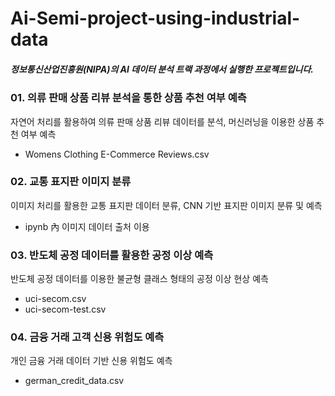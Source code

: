 # Ai-Semi-project-using-industrial-data

##### 정보통신산업진흥원(NIPA)의 AI 데이터 분석 트랙 과정에서 실행한 프로젝트입니다.

### 01. 의류 판매 상품 리뷰 분석을 통한 상품 추천 여부 예측
자연어 처리를 활용하여 의류 판매 상품 리뷰 데이터를 분석, 머신러닝을 이용한 상품 추천 여부 예측
- Womens Clothing E-Commerce Reviews.csv

### 02. 교통 표지판 이미지 분류
이미지 처리를 활용한 교통 표지판 데이터 분류, CNN 기반 표지판 이미지 분류 및 예측
- ipynb 內 이미지 데이터 출처 이용

### 03. 반도체 공정 데이터를 활용한 공정 이상 예측
반도체 공정 데이터를 이용한 불균형 클래스 형태의 공정 이상 현상 예측
- uci-secom.csv
- uci-secom-test.csv

### 04. 금융 거래 고객 신용 위험도 예측
개인 금융 거래 데이터 기반 신용 위험도 예측
- german_credit_data.csv
